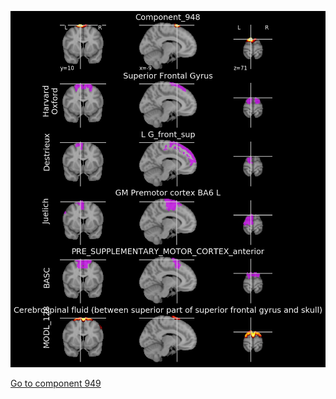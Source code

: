 


![948](preliminary/948.jpg "Component 948")

[Go to component 949](https://parietal-inria.github.io/MODL_atlas/1024/949 "Component 949")